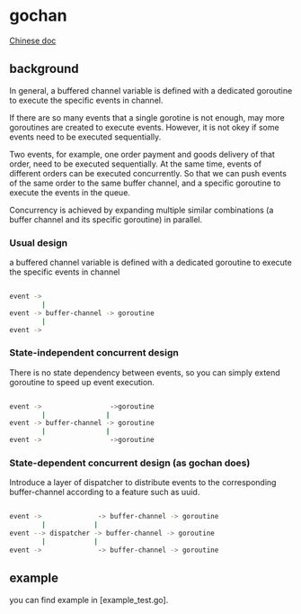 # gochan

[Chinese doc](./README-zh.md)

## background

In general, a buffered channel variable is defined with a dedicated 
goroutine to execute the specific events in channel.

If there are so many events that a single gorotine is not enough, 
may more goroutines are created to execute events. However, it is
not okey if some events need to be executed sequentially.

Two events, for example, one order payment and goods delivery of 
that order, need to be executed sequentially. At the same time, 
events of different orders can be executed concurrently. So that 
we can push events of the same order to the same buffer channel, 
and a specific goroutine to execute the events in the queue. 

Concurrency is achieved by expanding multiple similar combinations 
(a buffer channel and its specific goroutine) in parallel.

### Usual design

a buffered channel variable is defined with a dedicated 
goroutine to execute the specific events in channel

```bash

event ->
        |
event -> buffer-channel -> goroutine
        |
event ->

```

### State-independent concurrent design

There is no state dependency between events, so you can 
simply extend goroutine to speed up event execution.

```bash

event ->                 ->goroutine
        |               |
event -> buffer-channel -> goroutine
        |               |
event ->                 ->goroutine

```

### State-dependent concurrent design (as gochan does)

Introduce a layer of dispatcher to distribute events to 
the corresponding buffer-channel according to a feature 
such as uuid.

```bash

event ->              -> buffer-channel -> goroutine
        |            |
event --> dispatcher -> buffer-channel -> goroutine
        |            |
event ->              -> buffer-channel -> goroutine

```

## example

you can find example in [example_test.go].